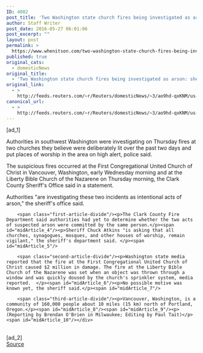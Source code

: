 ```yaml
---
ID: 4002
post_title: 'Two Washington state church fires being investigated as arson: sheriff'
author: Staff Writer
post_date: 2016-05-27 06:01:06
post_excerpt: ""
layout: post
permalink: >
  https://www.whenitson.com/two-washington-state-church-fires-being-investigated-as-arson-sheriff/
published: true
original_cats:
  - domesticNews
original_title:
  - 'Two Washington state church fires being investigated as arson: sheriff'
original_link:
  - >
    http://feeds.reuters.com/~r/Reuters/domesticNews/~3/ao9hd-qxKNM/us-washington-fires-idUSKCN0YI0BS
canonical_url:
  - >
    http://feeds.reuters.com/~r/Reuters/domesticNews/~3/ao9hd-qxKNM/us-washington-fires-idUSKCN0YI0BS
---
```

 [ad_1]
<br><div id="articleText">
<span id="midArticle_start"/>

<span id="midArticle_0"/><span class="focusParagraph" readability="5"><p><span class="articleLocatio&lt;/span&gt;n">Authorities in southwest Washington were investigating on Thursday fires at two churches they believe were deliberately lit over the past two days and put places of worship in the area on high alert, police said.</span></p></span><span id="midArticle_1"/><p>The suspicious fires occurred at the First Congregational United Church of Christ in Vancouver, Washington, early Wednesday morning and at the Liberty Bible Church of the Nazarene on Thursday morning, the Clark County Sheriff's Office said in a statement.</p><span id="midArticle_2"/><p>Authorities "are investigating these two incidents as intentional acts of arson," the sheriff's office said.</p><span id="midArticle_3"/>
        
        <span class="first-article-divide"/><p>The Clark County Fire Department said authorities had yet to determine whether the two acts of suspected arson were committed by the same person.</p><span id="midArticle_4"/><p>Sheriff Chuck Atkins "is asking that all churches, synagogues, mosques, and other houses of worship, remain vigilant," the sheriff's department said. </p><span id="midArticle_5"/>
        
        <span class="second-article-divide"/><p>Washington state media reported that the fire at the First Congregational United Church of Christ caused $2 million in damage. The fire at the Liberty Bible Church of the Nazarene was set when an object was thrown through a window and was quickly doused by the church's sprinkler system, media reported.  </p><span id="midArticle_6"/><p>No possible motive was known yet, the sheriff said.</p><span id="midArticle_7"/>
        
        <span class="third-article-divide"/><p>Vancouver, Washington, is a community of 160,000 people about 10 miles (15 km) north of Portland, Oregon.</p><span id="midArticle_8"/><span id="midArticle_9"/><p> (Reporting by Brendan O'Brien in Milwaukee; Editing by Paul Tait)</p><span id="midArticle_10"/></div>
<br>[ad_2]
<br><a href="http://feeds.reuters.com/~r/Reuters/domesticNews/~3/ao9hd-qxKNM/us-washington-fires-idUSKCN0YI0BS">Source </a>